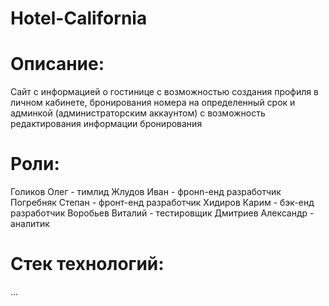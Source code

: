 # Hotel-California

# Описание:
Сайт с информацией о гостинице с возможностью создания профиля в личном кабинете, бронирования номера на определенный срок и админкой (администраторским аккаунтом) с возможность редактирования информации бронирования

# Роли:
Голиков Олег - тимлид
Жлудов Иван - фронn-енд разработчик
Погребняк Степан - фронт-енд разработчик
Хидиров Карим - бэк-енд разработчик
Воробьев Виталий - тестировщик
Дмитриев Александр - аналитик

# Стек технологий:
...

